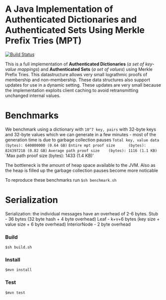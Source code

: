 # A Java Implementation of Authenticated Dictionaries and Authenticated Sets Using Merkle Prefix Tries (MPT) 
[![Build Status](https://travis-ci.org/henryaspegren/b_verify-merkle-prefix-trie.svg?branch=master)](https://travis-ci.org/henryaspegren/b_verify-merkle-prefix-trie)

This is a full implementation of <b>Authenticated Dictionaries</b> (<i>a set of key-value mappings</i>) and <b>Authenticated Sets</b> (<i>a set of values</i>) using Merkle Prefix Tries. This datastructure allows very small lograthmic proofs of membership and non-membership. These data structures also support updates for use in a dynamic setting. These updates are very small because the implementation exploits client caching to avoid retransmitting unchanged internal values.

# Benchmarks
We benchmark using a dictionary with 
`10^7 key, pairs`
with 32-byte keys and 32-byte values which we can generate in a few minutes - most of the generation time is due to garbage collection pauses
`Total key, value data 		(bytes): 640000000 (0.64 GB)`
`Entire mpt proof size  	(bytes): 824397218 (0.82 GB)`
`Average path proof size 	(bytes): 1116 (1.1 KB)`
`Max path proof size     	(bytes): 1433 (1.4 KB)'

The bottleneck is the amount of heap space available to the JVM. Also as the heap is filled up the garbage collection pauses become more noticable

To reproduce these benchmarks run
`$sh benchmark.sh`


# Serialization 
Serialization: the individual messages have an overhead of 2-6 bytes.
Stub - 36 bytes (32 byte hash + 4 byte overhead)
Leaf - k+v+6 bytes (key size + value size + 6 byte overhead)
InteriorNode  - 2 byte overhead 

### Build
`$sh build.sh`

### Install
`$mvn install`

### Test
`$mvn test`

